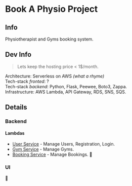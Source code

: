 # Book A Physio Project

## Info

Physiotherapist and Gyms booking system.

## Dev Info

> Lets keep the hosting price < 1\$/month.

Architecture: Serverless on AWS _(what a rhyme)_  
Tech-stack _fronted_: ?  
Tech-stack _backend_: Python, Flask, Peewee, Boto3, Zappa.  
Infrastructure: AWS Lambda, API Gateway, RDS, SNS, SQS.

## Details

### Backend

#### Lambdas

- [User Service](https://github.com/matiktli/book_a_physio/tree/master/backend/lambdas/user_svc) - Manage Users, Registration, Login.
- [Gym Service](https://github.com/matiktli/book_a_physio/tree/master/backend/lambdas/gym_svc) - Manage Gyms.
- [Booking Service](https://github.com/matiktli/book_a_physio/tree/master/backend/lambdas/booking_svc) - Manage Bookings. :construction:

### UI

:construction:
